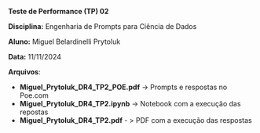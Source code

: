 **Teste de Performance (TP) 02**

**Disciplina:** Engenharia de Prompts para Ciência de Dados

**Aluno:** Miguel Belardinelli Prytoluk

**Data:** 11/11/2024


**Arquivos**:

- **Miguel_Prytoluk_DR4_TP2_POE.pdf** -> Prompts e respostas no Poe.com
- **Miguel_Prytoluk_DR4_TP2.ipynb** -> Notebook com a execução das repostas
- **Miguel_Prytoluk_DR4_TP2.pdf** - > PDF com a execução das respostas